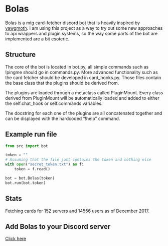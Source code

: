 # Bolas

Bolas is a mtg card-fetcher discord bot that is heavily inspired by [yawgmoth](https://github.com/Lerker3/yawgmoth). I am using this project as a way to try out some new approaches to api wrappers and plugin systems, so the way some parts of the bot are implemented are a bit esoteric.

## Structure

The core of the bot is located in bot.py, all simple commands such as !pingme should go in commands.py. More advanced functionality such as the card fetcher should be developed in card_hooks.py. Those files contain the base class that the plugins should be derived from.

The plugins are loaded through a metaclass called PluginMount. Every class derived from PluginMount will be automatically loaded and added to either the self.chat_hook or self.commands variables.

The docstring for each one of the plugins are all concatenated together and can be displayed with the hardcoded “!help” command.

## Example run file
```python
from src import bot

token = ""
# Assuming that the file just contains the token and nothing else
with open("secret_token.txt") as f:
    token = f.read()

bot = bot.Bolas(token)
bot.run(bot.token)
```

## Stats

Fetching cards for 152 servers and 14556 users as of December 2017.

## Add Bolas to your Discord server

[Click here](https://discordapp.com/oauth2/authorize?client_id=245372541915365377&scope=bot&permissions=0)
